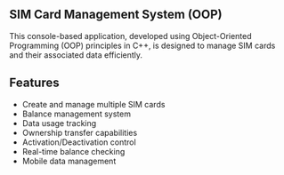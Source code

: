 ## SIM Card Management System (OOP)

This console-based application, developed using Object-Oriented Programming (OOP) principles in C++, is designed to manage SIM cards and their associated data efficiently.


## Features

- Create and manage multiple SIM cards
- Balance management system
- Data usage tracking
- Ownership transfer capabilities
- Activation/Deactivation control
- Real-time balance checking
- Mobile data management
